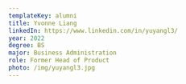 ```yaml
---
templateKey: alumni
title: Yvonne Liang
linkedIn: https://www.linkedin.com/in/yuyangl3/
year: 2022
degree: BS
major: Business Administration
role: Former Head of Product
photo: /img/yuyangl3.jpg
---
```

